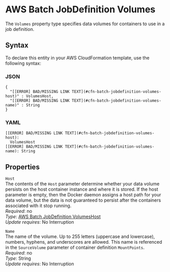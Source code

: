 # AWS Batch JobDefinition Volumes<a name="aws-properties-batch-jobdefinition-volumes"></a>

The `Volumes` property type specifies data volumes for containers to use in a job definition\.

## Syntax<a name="aws-properties-batch-jobdefinition-volumes-syntax"></a>

To declare this entity in your AWS CloudFormation template, use the following syntax:

### JSON<a name="aws-properties-batch-jobdefinition-volumes-syntax.json"></a>

```
{
  "[[ERROR] BAD/MISSING LINK TEXT](#cfn-batch-jobdefinition-volumes-host)" : VolumesHost,
  "[[ERROR] BAD/MISSING LINK TEXT](#cfn-batch-jobdefinition-volumes-name)" : String
}
```

### YAML<a name="aws-properties-batch-jobdefinition-volumes-syntax.yaml"></a>

```
[[ERROR] BAD/MISSING LINK TEXT](#cfn-batch-jobdefinition-volumes-host): 
  VolumesHost
[[ERROR] BAD/MISSING LINK TEXT](#cfn-batch-jobdefinition-volumes-name): String
```

## Properties<a name="aws-properties-batch-jobdefinition-volumes-properties"></a>

`Host`  
The contents of the `Host` parameter determine whether your data volume persists on the host container instance and where it is stored\. If the host parameter is empty, then the Docker daemon assigns a host path for your data volume, but the data is not guaranteed to persist after the containers associated with it stop running\.  
 *Required*: no  
 *Type*: [AWS Batch JobDefinition VolumesHost](aws-properties-batch-jobdefinition-volumeshost.md)  
 *Update requires*: No Interruption 

`Name`  
The name of the volume\. Up to 255 letters \(uppercase and lowercase\), numbers, hyphens, and underscores are allowed\. This name is referenced in the `SourceVolume` parameter of container definition `MountPoints`\.  
 *Required*: no  
*Type*: String  
 *Update requires*: No Interruption 